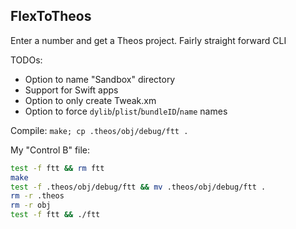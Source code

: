 ## FlexToTheos 

Enter a number and get a Theos project. Fairly straight forward CLI

TODOs: 
 - Option to name "Sandbox" directory
 - Support for Swift apps
 - Option to only create Tweak.xm 
 - Option to force `dylib`/`plist`/`bundleID`/`name` names

Compile: `make; cp .theos/obj/debug/ftt .`

My "Control B" file: 

```bash
test -f ftt && rm ftt 
make
test -f .theos/obj/debug/ftt && mv .theos/obj/debug/ftt .
rm -r .theos
rm -r obj
test -f ftt && ./ftt 
```
